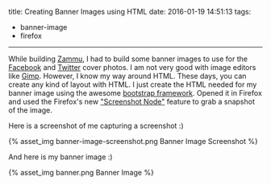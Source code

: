 title: Creating Banner Images using HTML
date: 2016-01-19 14:51:13
tags:
- banner-image
- firefox
---

While building [Zammu](https://zammu.in/), I had to build some banner images to use for the [Facebook](https://facebook.com/zammuhq) and [Twitter](https://twitter.com/zammuhq) cover photos. I am not very good with image editors like [Gimp](https://www.gimp.org/). However, I know my way around HTML. These days, you can create any kind of layout with HTML. I just create the HTML needed for my banner image using the awesome [bootstrap framework](http://getbootstrap.com). Opened it in Firefox and used the Firefox's new ["Screenshot Node"](https://hacks.mozilla.org/2015/09/trainspotting-firefox-41/) feature to grab a snapshot of the image.

Here is a screenshot of me capturing a screenshot :)

{% asset_img banner-image-screenshot.png Banner Image Screenshot %}

And here is my banner image :)

{% asset_img banner.png Banner Image %}
